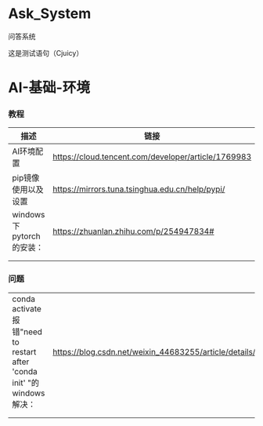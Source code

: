 # Ask_System
问答系统

这是测试语句（Cjuicy）



# AI-基础-环境

### 教程

| 描述                     | 链接                                                |
| ------------------------ | --------------------------------------------------- |
| AI环境配置               | https://cloud.tencent.com/developer/article/1769983 |
| pip镜像使用以及设置      | https://mirrors.tuna.tsinghua.edu.cn/help/pypi/     |
| windows下pytorch的安装： | https://zhuanlan.zhihu.com/p/254947834#             |
|                          |                                                     |
|                          |                                                     |

### 问题

|                                                              |                                                              |
| ------------------------------------------------------------ | ------------------------------------------------------------ |
| conda activate 报错"need to restart after 'conda init' "的windows解决： | https://blog.csdn.net/weixin_44683255/article/details/129288628 |
|                                                              |                                                              |
|                                                              |                                                              |

